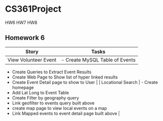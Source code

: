 # CS361Project
HW6 HW7 HW8

## Homework 6

| Story | Tasks |
| ------- | -------- |
| View Volunteer Event | - Create MySQL Table of Events
- Create Queries to Extract Event Results
- Create Web Page to Show list of hyper linked results
- Create Event Detail page to show to User |
| Locational Search | - Create homepage
- Add Lat Long to Event Table
- Create Filter by geography query
- Link geofilter to events query built above
- create map page to view local events on a map
- Link Mapped events to event detail page built above |